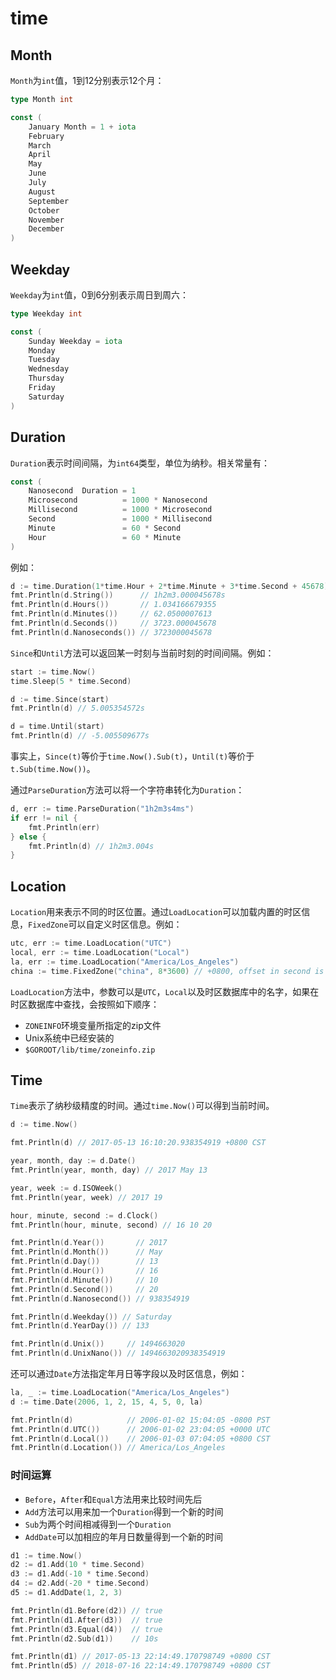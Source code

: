 # time

## Month

`Month`为`int`值，1到12分别表示12个月：

```go
type Month int

const (
    January Month = 1 + iota
    February
    March
    April
    May
    June
    July
    August
    September
    October
    November
    December
)
```

## Weekday

`Weekday`为`int`值，0到6分别表示周日到周六：

```go
type Weekday int

const (
    Sunday Weekday = iota
    Monday
    Tuesday
    Wednesday
    Thursday
    Friday
    Saturday
)
```

## Duration

`Duration`表示时间间隔，为`int64`类型，单位为纳秒。相关常量有：

```go
const (
    Nanosecond  Duration = 1
    Microsecond          = 1000 * Nanosecond
    Millisecond          = 1000 * Microsecond
    Second               = 1000 * Millisecond
    Minute               = 60 * Second
    Hour                 = 60 * Minute
)
```

例如：

```go
d := time.Duration(1*time.Hour + 2*time.Minute + 3*time.Second + 45678)
fmt.Println(d.String())      // 1h2m3.000045678s
fmt.Println(d.Hours())       // 1.034166679355
fmt.Println(d.Minutes())     // 62.0500007613
fmt.Println(d.Seconds())     // 3723.000045678
fmt.Println(d.Nanoseconds()) // 3723000045678
```

`Since`和`Until`方法可以返回某一时刻与当前时刻的时间间隔。例如：

```go
start := time.Now()
time.Sleep(5 * time.Second)

d := time.Since(start)
fmt.Println(d) // 5.005354572s

d = time.Until(start)
fmt.Println(d) // -5.005509677s
```

事实上，`Since(t)`等价于`time.Now().Sub(t)`，`Until(t)`等价于`t.Sub(time.Now())`。

通过`ParseDuration`方法可以将一个字符串转化为`Duration`：

```go
d, err := time.ParseDuration("1h2m3s4ms")
if err != nil {
    fmt.Println(err)
} else {
    fmt.Println(d) // 1h2m3.004s
}
```

## Location

`Location`用来表示不同的时区位置。通过`LoadLocation`可以加载内置的时区信息，`FixedZone`可以自定义时区信息。例如：

```go
utc, err := time.LoadLocation("UTC")
local, err := time.LoadLocation("Local")
la, err := time.LoadLocation("America/Los_Angeles")
china := time.FixedZone("china", 8*3600) // +0800, offset in second is 8*3600
```

`LoadLocation`方法中，参数可以是`UTC`，`Local`以及时区数据库中的名字，如果在时区数据库中查找，会按照如下顺序：

- `ZONEINFO`环境变量所指定的zip文件
- Unix系统中已经安装的
- `$GOROOT/lib/time/zoneinfo.zip`

## Time

`Time`表示了纳秒级精度的时间。通过`time.Now()`可以得到当前时间。

```go
d := time.Now()

fmt.Println(d) // 2017-05-13 16:10:20.938354919 +0800 CST

year, month, day := d.Date()
fmt.Println(year, month, day) // 2017 May 13

year, week := d.ISOWeek()
fmt.Println(year, week) // 2017 19

hour, minute, second := d.Clock()
fmt.Println(hour, minute, second) // 16 10 20

fmt.Println(d.Year())       // 2017
fmt.Println(d.Month())      // May
fmt.Println(d.Day())        // 13
fmt.Println(d.Hour())       // 16
fmt.Println(d.Minute())     // 10
fmt.Println(d.Second())     // 20
fmt.Println(d.Nanosecond()) // 938354919

fmt.Println(d.Weekday()) // Saturday
fmt.Println(d.YearDay()) // 133

fmt.Println(d.Unix())     // 1494663020
fmt.Println(d.UnixNano()) // 1494663020938354919
```

还可以通过`Date`方法指定年月日等字段以及时区信息，例如：

```go
la, _ := time.LoadLocation("America/Los_Angeles")
d := time.Date(2006, 1, 2, 15, 4, 5, 0, la)

fmt.Println(d)            // 2006-01-02 15:04:05 -0800 PST
fmt.Println(d.UTC())      // 2006-01-02 23:04:05 +0000 UTC
fmt.Println(d.Local())    // 2006-01-03 07:04:05 +0800 CST
fmt.Println(d.Location()) // America/Los_Angeles
```

### 时间运算

- `Before`，`After`和`Equal`方法用来比较时间先后
- `Add`方法可以用来加一个`Duration`得到一个新的时间
- `Sub`为两个时间相减得到一个`Duration`
- `AddDate`可以加相应的年月日数量得到一个新的时间

```go
d1 := time.Now()
d2 := d1.Add(10 * time.Second)
d3 := d1.Add(-10 * time.Second)
d4 := d2.Add(-20 * time.Second)
d5 := d1.AddDate(1, 2, 3)

fmt.Println(d1.Before(d2)) // true
fmt.Println(d1.After(d3))  // true
fmt.Println(d3.Equal(d4))  // true
fmt.Println(d2.Sub(d1))    // 10s

fmt.Println(d1) // 2017-05-13 22:14:49.170798749 +0800 CST
fmt.Println(d5) // 2018-07-16 22:14:49.170798749 +0800 CST
```

